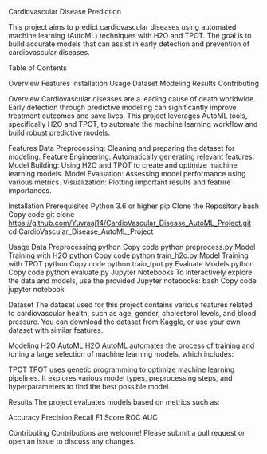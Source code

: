 Cardiovascular Disease Prediction

This project aims to predict cardiovascular diseases using automated machine learning (AutoML) techniques with H2O and TPOT. The goal is to build accurate models that can assist in early detection and prevention of cardiovascular diseases.

Table of Contents

Overview
Features
Installation
Usage
Dataset
Modeling
Results
Contributing

Overview
Cardiovascular diseases are a leading cause of death worldwide. Early detection through predictive modeling can significantly improve treatment outcomes and save lives. This project leverages AutoML tools, specifically H2O and TPOT, to automate the machine learning workflow and build robust predictive models.

Features
Data Preprocessing: Cleaning and preparing the dataset for modeling.
Feature Engineering: Automatically generating relevant features.
Model Building: Using H2O and TPOT to create and optimize machine learning models.
Model Evaluation: Assessing model performance using various metrics.
Visualization: Plotting important results and feature importances.

Installation
Prerequisites
Python 3.6 or higher
pip
Clone the Repository
bash
Copy code
git clone https://github.com/Yuvraaj14/CardioVascular_Disease_AutoML_Project.git
cd CardioVascular_Disease_AutoML_Project

Usage
Data Preprocessing
python
Copy code
python preprocess.py
Model Training with H2O
python
Copy code
python train_h2o.py
Model Training with TPOT
python
Copy code
python train_tpot.py
Evaluate Models
python
Copy code
python evaluate.py
Jupyter Notebooks
To interactively explore the data and models, use the provided Jupyter notebooks:
bash
Copy code
jupyter notebook

Dataset
The dataset used for this project contains various features related to cardiovascular health, such as age, gender, cholesterol levels, and blood pressure. You can download the dataset from Kaggle, or use your own dataset with similar features.

Modeling
H2O AutoML
H2O AutoML automates the process of training and tuning a large selection of machine learning models, which includes:

TPOT
TPOT uses genetic programming to optimize machine learning pipelines. It explores various model types, preprocessing steps, and hyperparameters to find the best possible model.

Results
The project evaluates models based on metrics such as:

Accuracy
Precision
Recall
F1 Score
ROC AUC

Contributing
Contributions are welcome! Please submit a pull request or open an issue to discuss any changes.
